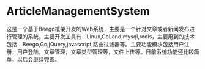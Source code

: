 # ArticleManagementSystem
这是一个基于Beego框架开发的Web系统，主要是一个针对文章或者新闻发布进行管理的系统。主要开发工具有：Linux,GoLand,mysql,redis，主要用到的技术包括：Beego,Go,jQuery,javascript,路由过滤器等。主要功能模块包括用户注册，用户登陆，文章管理，文章类型管理等，文件上传等。目前系统功能还比较简单，以后会继续完善。
